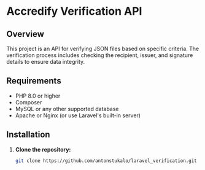 # Accredify Verification API

## Overview

This project is an API for verifying JSON files based on specific criteria. The verification process includes checking the recipient, issuer, and signature details to ensure data integrity.

## Requirements

- PHP 8.0 or higher
- Composer
- MySQL or any other supported database
- Apache or Nginx (or use Laravel's built-in server)

## Installation

1. **Clone the repository:**

   ```bash
   git clone https://github.com/antonstukalo/laravel_verification.git
